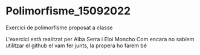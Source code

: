 # Polimorfisme_15092022
Exercici de polimorfisme proposat a classe

L'exercici està realitzat per Alba Serra i Eloi Moncho
Com encara no sabíem utilitzar el github el vam fer junts, la propera ho farem bé
